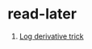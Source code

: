 # read-later

1. [Log derivative trick](http://blog.shakirm.com/2015/11/machine-learning-trick-of-the-day-5-log-derivative-trick/)
